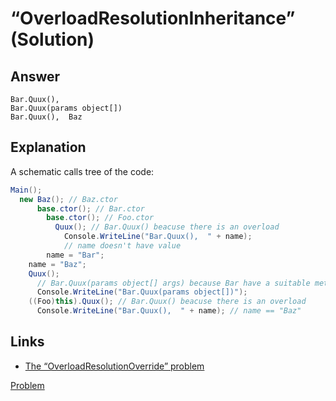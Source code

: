 # “OverloadResolutionInheritance” (Solution)

## Answer

```
Bar.Quux(),  
Bar.Quux(params object[])
Bar.Quux(),  Baz
```

## Explanation

A schematic calls tree of the code:

```cs
Main();
  new Baz(); // Baz.ctor
      base.ctor(); // Bar.ctor
        base.ctor(); // Foo.ctor
          Quux(); // Bar.Quux() beacuse there is an overload
            Console.WriteLine("Bar.Quux(),  " + name);
            // name doesn't have value
        name = "Bar";
    name = "Baz";
    Quux();
      // Bar.Quux(params object[] args) because Bar have a suitable method
      Console.WriteLine("Bar.Quux(params object[])");
    ((Foo)this).Quux(); // Bar.Quux() beacuse there is an overload
      Console.WriteLine("Bar.Quux(),  " + name); // name == "Baz"
```

## Links

* [The “OverloadResolutionOverride” problem](./OverloadResolutionOverride-P.md)

[Problem](./OverloadResolutionInheritance-P.md)